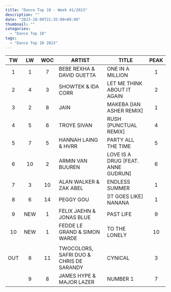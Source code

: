```yaml
---
title: "Dance Top 10 - Week 41/2023"
description: ""
date: "2023-10-08T21:35:00+08:00"
thumbnail: ""
categories:
  - "Dance Top 10"
tags:
  - "Dance Top 10 2023"
---
```

<!--more-->
|TW|LW|WOC|ARTIST|TITLE|PEAK|
|:----:|:----:|:----:|----|----|:----:|
|1|1|7|BEBE REXHA & DAVID GUETTA|ONE IN A MILLION|1|
|2|4|3|SHOWTEK & IDA CORR|LET ME THINK ABOUT IT AGAIN|2|
|3|2|8|JAIN|MAKEBA [IAN ASHER REMIX]|1|
|4|5|6|TROYE SIVAN|RUSH [PUNCTUAL REMIX]|4|
|5|7|5|HANNAH LAING & HVRR|PARTY ALL THE TIME|5|
|6|10|2|ARMIN VAN BUUREN|LOVE IS A DRUG [FEAT. ANNE GUDRUN]|6|
|7|3|10|ALAN WALKER & ZAK ABEL|ENDLESS SUMMER|1|
|8|6|14|PEGGY GOU|[IT GOES LIKE] NANANA|1|
|9|NEW|1|FELIX JAEHN & JONAS BLUE|PAST LIFE|9|
|10|NEW|1|FEDDE LE GRAND & SIMON WARDE|TO THE LONELY|10|
| | | | | | |
|OUT|8|11|TWOCOLORS, SAFRI DUO & CHRIS DE SARANDY|CYNICAL|3|
| |9|8|JAMES HYPE & MAJOR LAZER|NUMBER 1|7|

